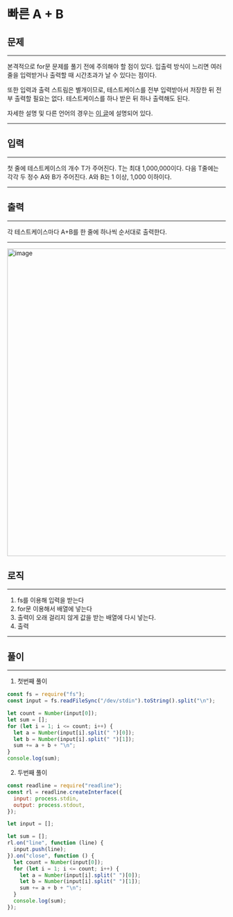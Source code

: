 # 빠른 A + B

## 문제

---

본격적으로 for문 문제를 풀기 전에 주의해야 할 점이 있다. 입출력 방식이 느리면 여러 줄을 입력받거나 출력할 때 시간초과가 날 수 있다는 점이다.

또한 입력과 출력 스트림은 별개이므로, 테스트케이스를 전부 입력받아서 저장한 뒤 전부 출력할 필요는 없다. 테스트케이스를 하나 받은 뒤 하나 출력해도 된다.

자세한 설명 및 다른 언어의 경우는 [이 글](http://www.acmicpc.net/board/view/22716)에 설명되어 있다.

---

## 입력

---

첫 줄에 테스트케이스의 개수 T가 주어진다. T는 최대 1,000,000이다. 다음 T줄에는 각각 두 정수 A와 B가 주어진다. A와 B는 1 이상, 1,000 이하이다.

---

## 출력

---

각 테스트케이스마다 A+B를 한 줄에 하나씩 순서대로 출력한다.

---

<img width="710" alt="image" src="https://user-images.githubusercontent.com/82592845/176177130-ed31ebbf-82dd-4b40-b587-7a5d656a31c3.png">

## 로직

---

1. fs를 이용해 입력을 받는다
2. for문 이용해서 배열에 넣는다
3. 출력이 오래 걸리지 않게 값을 받는 배열에 다시 넣는다.
4. 출력

---

## 풀이

---

1. 첫번째 풀이

```jsx
const fs = require("fs");
const input = fs.readFileSync("/dev/stdin").toString().split("\n");

let count = Number(input[0]);
let sum = [];
for (let i = 1; i <= count; i++) {
  let a = Number(input[i].split(" ")[0]);
  let b = Number(input[i].split(" ")[1]);
  sum += a + b + "\n";
}
console.log(sum);
```

2. 두번째 풀이

```jsx
const readline = require("readline");
const rl = readline.createInterface({
  input: process.stdin,
  output: process.stdout,
});

let input = [];

let sum = [];
rl.on("line", function (line) {
  input.push(line);
}).on("close", function () {
  let count = Number(input[0]);
  for (let i = 1; i <= count; i++) {
    let a = Number(input[i].split(" ")[0]);
    let b = Number(input[i].split(" ")[1]);
    sum += a + b + "\n";
  }
  console.log(sum);
});
```
